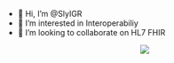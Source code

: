 - 👋 Hi, I’m @SlyIGR
- 👀 I’m interested in Interoperabiliy 
- 💞️ I’m looking to collaborate on HL7 FHIR  
<p align="center">
  <a href="https://skillicons.dev">
    <img src="https://skillicons.dev/icons?i=git,godot,py,unity,codepen,blender" />
  </a>
</p>
